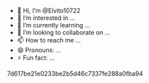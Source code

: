 - 👋 Hi, I’m @Elvito10722
- 👀 I’m interested in ...
- 🌱 I’m currently learning ...
- 💞️ I’m looking to collaborate on ...
- 📫 How to reach me ...
- 😄 Pronouns: ...
- ⚡ Fun fact: ...

<!---
Elvito10722/Elvito10722 is a ✨ special ✨ repository because its `README.md` (this file) appears on your GitHub profile.
You can click the Preview link to take a look at your changes.
--->7d617be21e0233be2b5d46c7337fe288a0fba94
